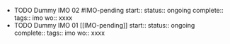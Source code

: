 - TODO Dummy IMO 02 #IMO-pending 
  start::
  status:: ongoing
  complete::
  tags:: imo
  wo:: xxxx
- TODO Dummy IMO 01 [[IMO-pending]] 
  start::
  status:: ongoing
  complete::
  tags:: imo
  wo:: xxxx